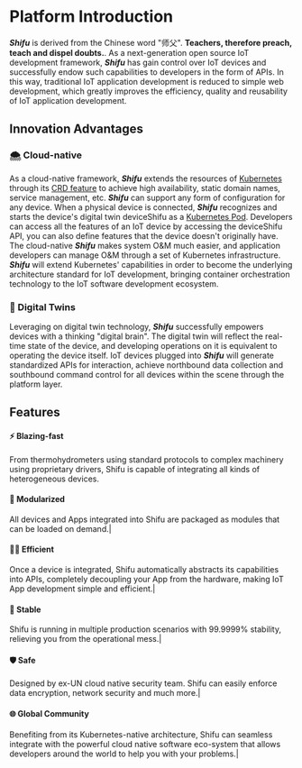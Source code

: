 # Platform Introduction

***Shifu*** is derived from the Chinese word "师父". **Teachers, therefore preach, teach and dispel doubts.**. As a next-generation open source IoT development framework, ***Shifu*** has gain control over IoT devices and successfully endow such capabilities to developers in the form of APIs. In this way, traditional IoT application development is reduced to simple web development, which greatly improves the efficiency, quality and reusability of IoT application development.

## Innovation Advantages

### 🌨️ Cloud-native
As a cloud-native framework, ***Shifu*** extends the resources of [Kubernetes](https://kubernetes.io/) through its [CRD feature](https://kubernetes.io/docs/tasks/extend-kubernetes/custom-resources/custom-resource-definitions/) to achieve high availability, static domain names, service management, etc. ***Shifu*** can support any form of configuration for any device. When a physical device is connected, ***Shifu*** recognizes and starts the device's digital twin deviceShifu as a [Kubernetes Pod](https://kubernetes.io/docs/concepts/workloads/pods/). Developers can access all the features of an IoT device by accessing the deviceShifu API, you can also define features that the device doesn't originally have. The cloud-native ***Shifu*** makes system O&M much easier, and application developers can manage O&M through a set of Kubernetes infrastructure. ***Shifu*** will extend Kubernetes' capabilities in order to become the underlying architecture standard for IoT development, bringing container orchestration technology to the IoT software development ecosystem.
### 👥 Digital Twins
Leveraging on digital twin technology, ***Shifu*** successfully empowers devices with a thinking "digital brain". The digital twin will reflect the real-time state of the device, and developing operations on it is equivalent to operating the device itself. IoT devices plugged into ***Shifu*** will generate standardized APIs for interaction, achieve northbound data collection and southbound command control for all devices within the scene through the platform layer.

## Features

#### ⚡ Blazing-fast
From thermohydrometers using standard protocols to complex machinery using proprietary drivers, Shifu is capable of integrating all kinds of heterogeneous devices.
#### 🧩 Modularized
All devices and Apps integrated into Shifu are packaged as modules that can be loaded on demand.|
#### 👨‍💻 Efficient
Once a device is integrated, Shifu automatically abstracts its capabilities into APIs, completely decoupling your App from the hardware, making IoT App development simple and efficient.|
#### 🚀 Stable
Shifu is running in multiple production scenarios with 99.9999% stability, relieving you from the operational mess.|
#### 🛡️ Safe 
Designed by ex-UN cloud native security team. Shifu can easily enforce data encryption, network security and much more.|
#### 🌐 Global Community
Benefiting from its Kubernetes-native architecture, Shifu can seamless integrate with the powerful cloud native software eco-system that allows developers around the world to help you with your problems.|
